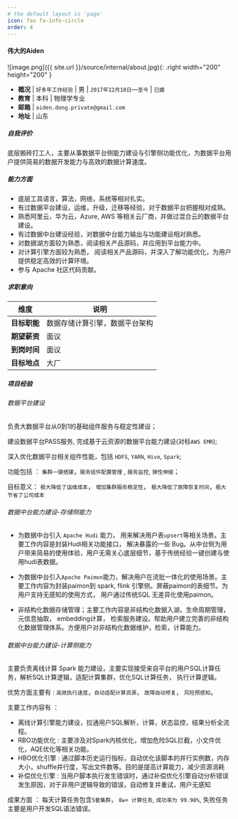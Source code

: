 ```yaml
---
# the default layout is 'page'
icon: fas fa-info-circle
order: 4
---
```


#### 伟大的Aiden

![image.png]({{ site.url }}/source/internal/about.jpg){: .right width="200" height="200" }


- **概况** | `好多年工作经验` | 男 | `2017年12月10日`—`至今` |   `已婚` 
- **教育** | 本科 | 物理学专业 
- **邮箱** | `aiden.dong.private@gmail.com` 
- **地址** | 山东

##### 自我评价

底层搬砖打工人，主要从事数据平台侧能力建设与引擎侧功能优化，为数据平台用户提供简易的数据开发能力与高效的数据计算速度。

##### 能力方面

- 底层工具语言，算法，网络，系统等相对扎实。
- 有过数据平台建设，运维，升级，迁移等经验，对于数据平台把握相对成熟。
-  熟悉阿里云，华为云，Azure,  AWS 等相关云厂商，并做过混合云的数据平台建设。
- 有过数据中台建设经验，对数据中台能力输出与功能建设相对熟悉。
- 对数据湖方面较为熟悉，阅读相关产品源码，并应用到平台能力中。
- 对计算引擎方面较为熟悉， 阅读相关产品源码，并深入了解功能优化，为用户提供稳定高效的计算环境。
- 参与 Apache 社区代码贡献。

##### 求职意向

维度 | 说明 |
-- | -- | 
**目标职能** | 数据存储计算引擎，数据平台架构 | 
**期望薪资** | 面议 |
**到岗时间** | 面议 |
 **目标地点** | 大厂 | 

##### 项目经验

###### 数据平台建设

负责大数据平台从0到1的基础组件服务与稳定性建设；

建设数据平台PASS服务, 完成基于云资源的数据平台能力建设(对标`AWS EMR`);

深入优化数据平台相关组件性能，包括 `HDFS`, `YARN`, `Hive`, `Spark`; 

功能包括 ： `集群一键搭建`，`服务组件配置管理` , `服务监控`, `弹性伸缩`；

目标意义： `极大降低了运维成本`， `增加集群服务稳定性`， `极大降低了故障恢复时间`，`极大节省了公司成本`

###### 数据中台能力建设-存储侧能力

- 为数据中台引入 `Apache Hudi` 能力， 用来解决用户表`upsert`等相关场景。主要工作内容是封装Hudi相关功能接口， 解决暴露的一些 Bug。从中台侧为用户带来简易的使用体验，用户无需关心底层细节，基于传统经验一键创建与使用hudi表数据。

- 为数据中台引入`Apache Paimon`能力，解决用户在流批一体化的使用场景。主要工作内容为封装paimon到 spark, flink 引擎侧。屏蔽paimon的表细节。为用户支持无感知的使用方式， 用户通过传统SQL 无差异化使用paimon。

- 非结构化数据存储管理；主要工作内容是非结构化数据入湖，生命周期管理， 元信息抽取， embedding计算， 检索服务建设。帮助用户建立完善的非结构化数据管理体系。方便用户对非结构化数据维护，检索，计算能力。


###### 数据中台能力建设-计算侧能力

主要负责离线计算 Spark 能力建设，主要实现接受来自平台的用户SQL计算任务，解析SQL计算逻辑，适配计算集群，优化SQL计算任务， 执行计算逻辑。

优势方面主要有 : `高效执行速度`，`自动适配计算资源`， `故障自动修复`， `风险预感知`。

主要工作内容有 ： 

- 离线计算引擎能力建设，拉通用户SQL解析，计算，状态监控，结果分析全流程。
- RBO功能优化 : 主要涉及对Spark内核优化，增加危险SQL拦截，小文件优化，AQE优化等相关功能。
- HBO优化引擎 : 通过脚本历史运行指标，自动优化该脚本的并行实例数，内存大小，shuffle并行度，写出文件数等。目的是提高计算能力，减少资源消耗
- 补偿优化引擎 : 当用户脚本执行发生错误时，通过补偿优化引擎自动分析错误发生原因，对于非用户逻辑导致的错误，自动修复并重试，用户无感知 

成果方面 ： 每天计算任务包含`5套集群`， `8w+ 计算任务`, `成功率为 99.98%`, 失败任务主要是用户开发SQL语法错误。